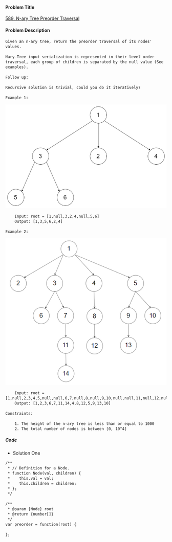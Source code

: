 #### Problem Title
[589. N-ary Tree Preorder Traversal](https://leetcode.com/problems/n-ary-tree-preorder-traversal/)
#### Problem Description
```
Given an n-ary tree, return the preorder traversal of its nodes' values.

Nary-Tree input serialization is represented in their level order traversal, each group of children is separated by the null value (See examples).

Follow up:

Recursive solution is trivial, could you do it iteratively?

Example 1:
```
![1](../../assets/tree/2020-11-03/1.png)
```
    Input: root = [1,null,3,2,4,null,5,6]
    Output: [1,3,5,6,2,4]

Example 2:
```
![1](../../assets/tree/2020-11-03/2.png)
```
    Input: root = [1,null,2,3,4,5,null,null,6,7,null,8,null,9,10,null,null,11,null,12,null,13,null,null,14]
    Output: [1,2,3,6,7,11,14,4,8,12,5,9,13,10]

Constraints:

    1. The height of the n-ary tree is less than or equal to 1000
    2. The total number of nodes is between [0, 10^4]
```

##### Code

- Solution One
```
/**
 * // Definition for a Node.
 * function Node(val, children) {
 *    this.val = val;
 *    this.children = children;
 * };
 */

/**
 * @param {Node} root
 * @return {number[]}
 */
var preorder = function(root) {
    
};
```
